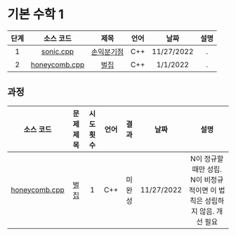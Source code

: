 # 기본 수학 1
|단계|소스 코드|제목|언어|날짜|설명|
|:---:|:---:|:---:|:---:|:---:|:---:|
|1|[sonic.cpp](./sonic.cpp)|[손익분기점](http://boj.kr/1712)|C++|11/27/2022|.|
|2|[honeycomb.cpp](./honeycomb.cpp)|[벌집](http://boj.kr/2292)|C++|1/1/2022|.|

## 과정
|소스 코드|문제 제목|시도 횟수|언어|결과|날짜|설명|
|:---:|:---:|:---:|:---:|:---:|:---:|:---:|
|[honeycomb.cpp](./Footprints/honeycomb.cpp)|[벌집](http://boj.kr/2292)|1|C++|미완성|11/27/2022|N이 정규할 때만 성립. N이 비정규적이면 이 법칙은 성립하지 않음. 개선 필요|
